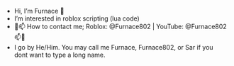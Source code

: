 - Hi, I’m Furnace 👋
- I’m interested in roblox scripting (lua code)
- 📱📫 How to contact me; Roblox: @Furnace802 | YouTube: @Furnace802 📫📱
- I go by He/Him. You may call me Furnace, Furnace802, or Sar if you dont want to type a long name.
